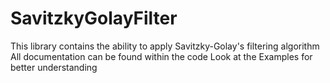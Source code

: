 # SavitzkyGolayFilter
This library contains the ability to apply Savitzky-Golay's filtering algorithm
All documentation can be found within the code
Look at the Examples for better understanding
